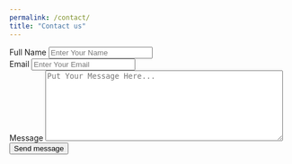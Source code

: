 ```yaml
---
permalink: /contact/
title: "Contact us"
---
```


<div class="contact-page">
  <div id="pop-up"></div>
  <div class="contact-form">
      <form id="contact-form" action="" onsubmit="return ValidateForm(event)">
        <div class="wrap-input">
          <span class="label-input">Full Name</span>
          <input class="input" type="text" name="Name" placeholder="Enter Your Name" />
          <span class="input-underline"></span>
        </div>
        <div class="wrap-input">
          <span class="label-input">Email</span>
          <input class="input" type="text" name="Email" placeholder="Enter Your Email" />
        </div>      
        <div class="wrap-input">
          <span class="label-input">Message</span>
          <textarea name="Message" class="message" placeholder='Put Your Message Here...' rows='8' cols='50'></textarea>
        </div>
        <div class="g-recaptcha" data-sitekey="6LfK77oUAAAAAHCy4-dYlv9sp4-SAJSQxBIVf4nY"></div>
        <input type='submit' class="form-button" value='Send message' />
      </form>
  </div>
</div>

<script type='text/javascript'>

    function ValidateForm(event) {

      event.preventDefault();

      if (ValidateCaptcha()) {
        submitForm();

        setTimeout(function(){
          showPopUp("success", "Your form has been submitted!");
          grecaptcha.reset();
          document.getElementById("contact-form").reset();
        }, 1000);

      } else {
        showPopUp("error", "The form could not be submitted. Please fill in all the required fields.");
      }
      return false;
    }

    function ValidateCaptcha() {      
      var response = grecaptcha.getResponse();
      return (response.length != 0);
    }

    function showPopUp (type, message){
      var popUp = document.getElementById("pop-up");
      var icon = "";

      if (type == "success") {
        popUp.classList.add("success");
        popUp.classList.remove("error");
        icon = '<i class="fa fa-check"></i>';
      } else {
        popUp.classList.add("error");
        popUp.classList.remove("success");
        icon = '<i class="fa fa-times-circle"></i>';
      }

      popUp.classList.add("visible");
      popUp.innerHTML = icon + message;

      setTimeout(function() {
         popUp.classList.remove("visible");
       }, 4000);
     }

    function submitForm(){
      var formData = new FormData();

      var inputs = document.getElementsByClassName("input");
      for (var i=0; i < inputs.length; i++) {
          formData.append(inputs[i].name, inputs[i].value);
      }

      var message = document.getElementsByClassName("message")[0];
      formData.append(message.name, message.value);


      var xmlHttp = new XMLHttpRequest();
      xmlHttp.open("post", "https://getsimpleform.com/messages?form_api_token=c3b9960a747219449196dcca00487a9c");
      xmlHttp.send(formData);
    }

</script>
